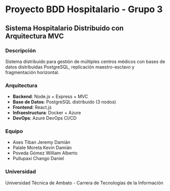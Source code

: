 ﻿# Proyecto BDD Hospitalario - Grupo 3

## Sistema Hospitalario Distribuido con Arquitectura MVC

### Descripción
Sistema distribuido para gestión de múltiples centros médicos con bases de datos distribuidas PostgreSQL, replicación maestro-esclavo y fragmentación horizontal.

### Arquitectura
- **Backend**: Node.js + Express + MVC
- **Base de Datos**: PostgreSQL distribuido (3 nodos)
- **Frontend**: React.js
- **Infraestructura**: Docker + Azure
- **DevOps**: Azure DevOps CI/CD

### Equipo
- Ases Tiban Jeremy Damián
- Palate Moreta Kevin Damián  
- Poveda Gómez William Alberto
- Pullupaxi Chango Daniel

### Universidad
Universidad Técnica de Ambato - Carrera de Tecnologías de la Información
